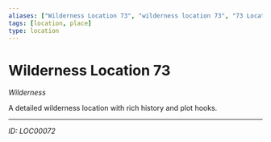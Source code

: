 ```yaml
---
aliases: ["Wilderness Location 73", "wilderness location 73", "73 Location Wilderness"]
tags: [location, place]
type: location
---
```


# Wilderness Location 73

*Wilderness*

A detailed wilderness location with rich history and plot hooks.

---
*ID: LOC00072*